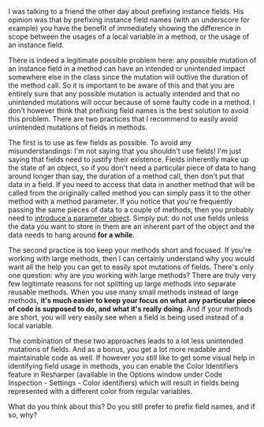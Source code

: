I was talking to a friend the other day about prefixing instance fields.  His opinion was that by prefixing instance field names (with an underscore for example) you have the benefit of immediately showing the difference in scope between the usages of a local variable in a method, or the usage of an instance field.  

There is indeed a legitimate possible problem here: any possible mutation of an instance field in a method can have an intended or unintended impact somewhere else in the class since the mutation will outlive the duration of the method call.  So it is important to be aware of this and that you are entirely sure that any possible mutation is actually intended and that no unintended mutations will occur because of some faulty code in a method.  I don't however think that prefixing field names is the best solution to avoid this problem.  There are two practices that I recommend to easily avoid unintended mutations of fields in methods.  

The first is to use as few fields as possible.  To avoid any misunderstandings: I'm not saying that you shouldn't use fields!  I'm just saying that fields need to justify their existence.  Fields inherently make up the state of an object, so if you don't need a particular piece of data to hang around longer than say, the duration of a method call, then don't put that data in a field.  If you need to access that data in another method that will be called from the originally called method you can simply pass it to the other method with a method parameter.  If you notice that you're frequently passing the same pieces of data to a couple of methods, then you probably need to <a href="http://www.refactoring.com/catalog/introduceParameterObject.html">introduce a parameter object</a>.  Simply put: do not use fields unless the data you want to store in them are an inherent part of the object and the data needs to hang around <strong>for a while</strong>.

The second practice is too keep your methods short and focused.  If you're working with large methods, then I can certainly understand why you would want all the help you can get to easily spot mutations of fields.  There's only one question: why are you working with large methods?  There are truly very few legitimate reasons for not splitting up large methods into separate reusable methods.  When you use many small methods instead of large methods, <strong>it's much easier to keep your focus on what any particular piece of code is supposed to do, and what it's really doing</strong>.  And if your methods are short, you will very easily see when a field is being used instead of a local variable.

The combination of these two approaches leads to a lot less unintended mutations of fields.  And as a bonus, you get a lot more readable and maintainable code as well.  If however you still like to get some visual help in identifying field usage in methods, you can enable the Color Identifiers feature in Resharper (available in the Options window under Code Inspection - Settings - Color identifiers) which will result in fields being represented with a different color from regular variables. 

What do you think about this? Do you still prefer to prefix field names, and if so, why?

